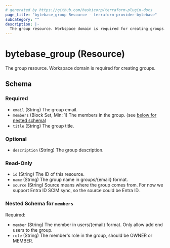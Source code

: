 ```yaml
---
# generated by https://github.com/hashicorp/terraform-plugin-docs
page_title: "bytebase_group Resource - terraform-provider-bytebase"
subcategory: ""
description: |-
  The group resource. Workspace domain is required for creating groups.
---
```


# bytebase_group (Resource)

The group resource. Workspace domain is required for creating groups.



<!-- schema generated by tfplugindocs -->
## Schema

### Required

- `email` (String) The group email.
- `members` (Block Set, Min: 1) The members in the group. (see [below for nested schema](#nestedblock--members))
- `title` (String) The group title.

### Optional

- `description` (String) The group description.

### Read-Only

- `id` (String) The ID of this resource.
- `name` (String) The group name in groups/{email} format.
- `source` (String) Source means where the group comes from. For now we support Entra ID SCIM sync, so the source could be Entra ID.

<a id="nestedblock--members"></a>
### Nested Schema for `members`

Required:

- `member` (String) The member in users/{email} format. Only allow add end users to the group.
- `role` (String) The member's role in the group, should be OWNER or MEMBER.


